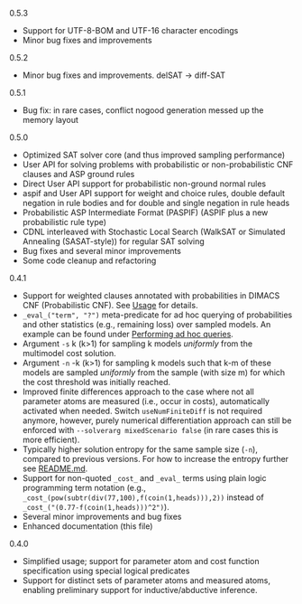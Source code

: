 0.5.3

- Support for UTF-8-BOM and UTF-16 character encodings
- Minor bug fixes and improvements

0.5.2

- Minor bug fixes and improvements. delSAT -> diff-SAT

0.5.1

- Bug fix: in rare cases, conflict nogood generation messed up the memory layout

0.5.0 

- Optimized SAT solver core (and thus improved sampling performance)
- User API for solving problems with probabilistic or non-probabilistic CNF clauses and ASP ground rules
- Direct User API support for probabilistic non-ground normal rules
- aspif and User API support for weight and choice rules, double default negation in rule bodies and for double and single negation in rule heads 
- Probabilistic ASP Intermediate Format (PASPIF) (ASPIF plus a new probabilistic rule type) 
- CDNL interleaved with Stochastic Local Search (WalkSAT or Simulated Annealing (SASAT-style)) for regular SAT solving
- Bug fixes and several minor improvements
- Some code cleanup and refactoring

0.4.1

- Support for weighted clauses annotated with probabilities in DIMACS CNF (Probabilistic CNF). See [Usage](README.md#usage) for details.
- `_eval_("term", "?")` meta-predicate for ad hoc querying of probabilities and other statistics (e.g., remaining loss) over sampled models. 
An example can be found under [Performing ad hoc queries](README.md#Performing-ad-hoc-queries). 
- Argument `-s` k (k>1) for sampling k models _uniformly_ from the multimodel cost solution.
- Argument `-n` -k (k>1) for sampling k models such that k-m of these models are sampled _uniformly_ from the sample (with size m) for which the cost threshold was initially reached.
- Improved finite differences approach to the case where not all parameter atoms are measured (i.e., occur in costs), automatically activated when needed. Switch `useNumFiniteDiff` is
not required anymore, however, purely numerical differentiation approach can still be enforced with `--solverarg mixedScenario false` (in rare cases this is more efficient). 
- Typically higher solution entropy for the same sample size (`-n`), compared to previous versions. For how to increase the entropy further see [README.md](README.md).
- Support for non-quoted `_cost_` and `_eval_` terms using plain logic programming term notation (e.g., `_cost_(pow(subtr(div(77,100),f(coin(1,heads))),2))` instead of `_cost_("(0.77-f(coin(1,heads)))^2")`).
- Several minor improvements and bug fixes
- Enhanced documentation (this file)

0.4.0  

- Simplified usage; support for parameter atom and cost function specification using special logical predicates
- Support for distinct sets of parameter atoms and measured atoms, enabling preliminary support for inductive/abductive inference.
